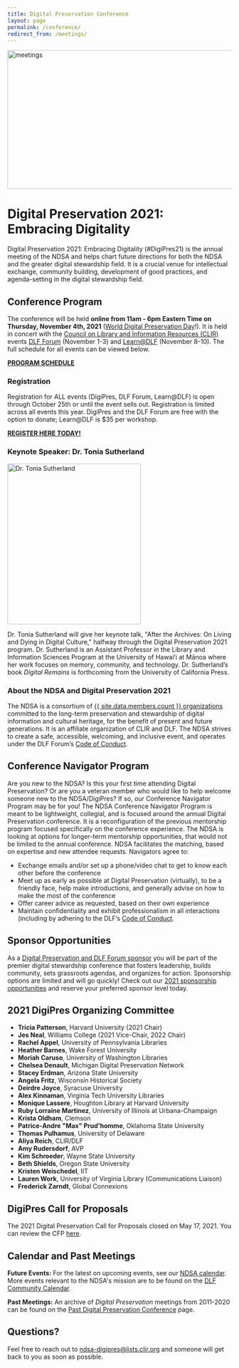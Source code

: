 ```yaml
---
title: Digital Preservation Conference
layout: page
permalink: /conference/
redirect_from: /meetings/
---
```


<img alt="meetings" width="820" height="312" src='{{ "/images/DigiPres-2021-820x312.jpg" | prepend: site.baseurl }}'>

# Digital Preservation 2021: Embracing Digitality
Digital Preservation 2021: Embracing Digitality (#DigiPres21) is the annual meeting of the NDSA and helps chart future directions for both the NDSA and the greater digital stewardship field. It is a crucial venue for intellectual exchange, community building, development of good practices, and agenda-setting in the digital stewardship field.

## Conference Program
The conference will be held **online from 11am - 6pm Eastern Time on Thursday, November 4th, 2021** ([World Digital Preservation Day](https://www.dpconline.org/events/world-digital-preservation-day)!). It is held in concert with the [Council on Library and Information Resources (CLIR)](https://www.clir.org/) events [DLF Forum](https://forum2021.diglib.org/) (November 1-3) and [Learn@DLF](https://forum2021.diglib.org/learndlf/) (November 8-10). The full schedule for all events can be viewed below.

**[PROGRAM SCHEDULE](https://forum2021.diglib.org/schedule/)**

### Registration
Registration for ALL events (DigiPres, DLF Forum, Learn@DLF) is open through October 25th or until the event sells out. Registration is limited across all events this year. DigiPres and the DLF Forum are free with the option to donate; Learn@DLF is $35 per workshop.

**[REGISTER HERE TODAY!](https://forum2021.diglib.org/registration/)**

### Keynote Speaker: Dr. Tonia Sutherland

<img alt="Dr. Tonia Sutherland" width="300" height="361" src='{{/images/Sutherland_photo.tiff"}}'>

Dr. Tonia Sutherland will give her keynote talk, "After the Archives: On Living and Dying in Digital Culture," halfway through the Digital Preservation 2021 program. Dr. Sutherland is an Assistant Professor in the Library and Information Sciences Program at the University of Hawaiʻi at Mānoa where her work focuses on memory, community, and technology. Dr. Sutherland’s book _Digital Remains_ is forthcoming from the University of California Press.

### About the NDSA and Digital Preservation 2021
The NDSA is a consortium of [{{ site.data.members.count }} organizations](/membership/members/) committed to the long-term preservation and stewardship of digital information and cultural heritage, for the benefit of present and future generations. It is an affiliate organization of CLIR and DLF. The NDSA strives to create a safe, accessible, welcoming, and inclusive event, and operates under the DLF Forum’s [Code of Conduct](https://www.diglib.org/code).

## Conference Navigator Program
Are you new to the NDSA? Is this your first time attending Digital Preservation? Or are you a veteran member who would like to help welcome someone new to the NDSA/DigiPres? If so, our Conference Navigator Program may be for you! 
The NDSA Conference Navigator Program is meant to be lightweight, collegial, and is focused around the annual Digital Preservation conference. It is a reconfiguration of the previous mentorship program focused specifically on the conference experience. The NDSA is looking at options for longer-term mentorship opportunities, that would not be limited to the annual conference.
NDSA facilitates the matching, based on expertise and new attendee requests. Navigators agree to:
- Exchange emails and/or set up a phone/video chat to get to know each other before the conference
- Meet up as early as possible at Digital Preservation (virtually), to be a friendly face, help make introductions, and generally advise on how to make the most of the conference
- Offer career advice as requested, based on their own experience
- Maintain confidentiality and exhibit professionalism in all interactions (including by adhering to the DLF’s [Code of Conduct](https://www.diglib.org/code).

## Sponsor Opportunities
As a [Digital Preservation and DLF Forum sponsor](https://forum2021.diglib.org/sponsorship-opportunities/) you will be part of the premier digital stewardship conference that fosters leadership, builds community, sets grassroots agendas, and organizes for action. Sponsorship options are limited and will go quickly! Check out our [2021 sponsorship opportunities](https://forum2021.diglib.org/sponsorship-opportunities/) and reserve your preferred sponsor level today.

## 2021 DigiPres Organizing Committee
- **Tricia Patterson**, Harvard University (2021 Chair)
- **Jes Neal**, Williams College (2021 Vice-Chair, 2022 Chair)
- **Rachel Appel**, University of Pennsylvania Libraries
- **Heather Barnes**, Wake Forest University
- **Moriah Caruso**, University of Washington Libraries
- **Chelsea Denault**, Michigan Digital Preservation Network
- **Stacey Erdman**, Arizona State University
- **Angela Fritz**, Wisconsin Historical Society
- **Deirdre Joyce**, Syracuse University
- **Alex Kinnaman**, Virginia Tech University Libraries
- **Monique Lassere**, Houghton Library at Harvard University
- **Ruby Lorraine Martinez**, University of Illinois at Urbana-Champaign
- **Krista Oldham**, Clemson
- **Patrice-Andre "Max" Prud'homme**, Oklahoma State University
- **Thomas Pulhamus**, University of Delaware
- **Aliya Reich**, CLIR/DLF
- **Amy Rudersdorf**, AVP
- **Kim Schroeder**, Wayne State University
- **Beth Shields**, Oregon State University
- **Kristen Weischedel**, IIT
- **Lauren Work**, University of Virginia Library (Communications Liaison)
- **Frederick Zarndt**, Global Connexions

## DigiPres Call for Proposals

The 2021 Digital Preservation Call for Proposals closed on May 17, 2021. You can review the CFP [here](https://ndsa.org/conference/digital-preservation-2021/cfp/).

## Calendar and Past Meetings
**Future Events:** For the latest on upcoming events, see our [NDSA calendar](/calendar). More events relevant to the NDSA's mission are to be found on the [DLF Community Calendar](https://www.diglib.org/opportunities/calendar/).

**Past Meetings:** An archive of _Digital Preservation_ meetings from 2011-2020 can be found on the [Past Digital Preservation Conference](/conference/digital-preservation/past/) page.  

## Questions?
Feel free to reach out to ndsa-digipres@lists.clir.org and someone will get back to you as soon as possible.
